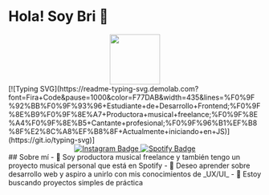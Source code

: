 # Hola! Soy Bri 👋
<div id="header" align="center">
  <img src="https://i.giphy.com/media/v1.Y2lkPTc5MGI3NjExdnN3MWdlemEyN3VweTJ0eGlib3JqeHpmdnBodmFvN2VnOTlsajkycyZlcD12MV9pbnRlcm5hbF9naWZfYnlfaWQmY3Q9Zw/xTkcF2yVfU5ZDBCwqQ/giphy.gif" width="100"/>
</div>
[![Typing SVG](https://readme-typing-svg.demolab.com?font=Fira+Code&pause=1000&color=F77DAB&width=435&lines=%F0%9F%92%BB%F0%9F%93%96+Estudiante+de+Desarrollo+Frontend;%F0%9F%8E%B9%F0%9F%8E%A7+Productora+musical+freelance;%F0%9F%8E%A4%F0%9F%8E%B5+Cantante+profesional;%F0%9F%96%B1%EF%B8%8F%E2%8C%A8%EF%B8%8F+Actualmente+iniciando+en+JS)](https://git.io/typing-svg)]

<div id="badges"  align="center">
  <a href="instagram">
    <img src="https://img.shields.io/badge/Instagram-pink?logo=Instagram&logoColor=white&style=for-the-badge&text-color=white" alt="Instagram Badge"/>
  </a>
  <a href="https://open.spotify.com/intl-es/artist/2XTedWBsS3knR7bPS8U2bH?si=55cdb4e189bc45e4">
    <img src="https://img.shields.io/badge/spotify-green?logo=Instagram&logoColor=black&style=for-the-badge" alt="Spotify Badge"/>
  </a>
</div>
## Sobre mí
- 🔭 Soy productora musical freelance y también tengo un proyecto musical personal que está en Spotify
- 🌱 Deseo aprender sobre desarrollo web y aspiro a unirlo con mis conocimientos de _UX/UI_
- 🤔 Estoy buscando proyectos simples de práctica

